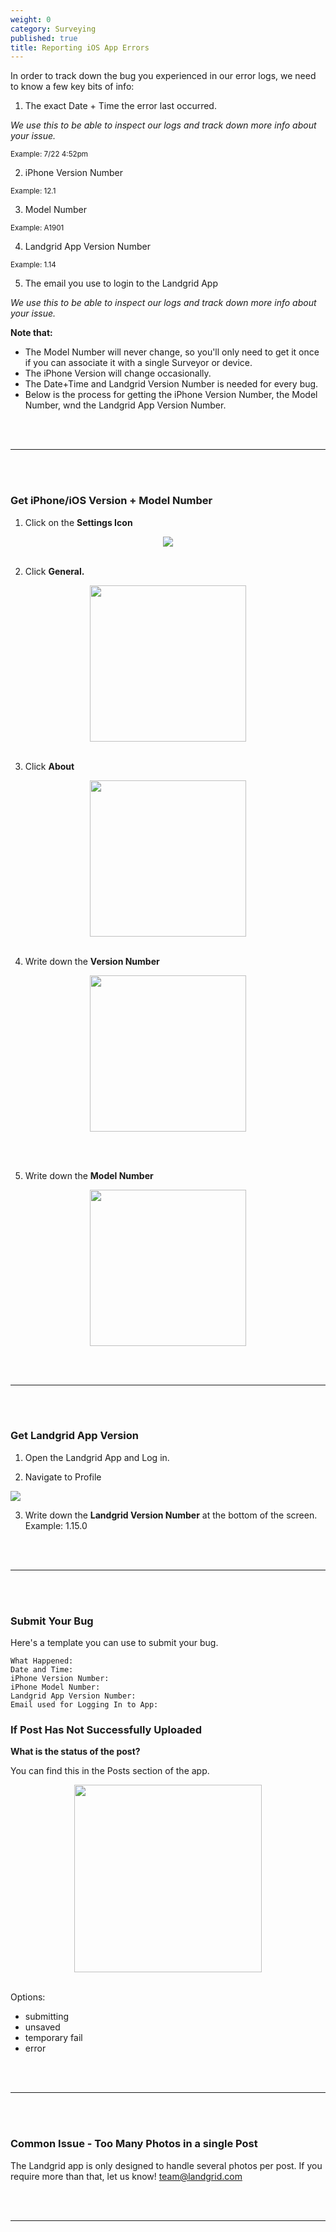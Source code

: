 ```yaml
---
weight: 0
category: Surveying
published: true
title: Reporting iOS App Errors
---
```


In order to track down the bug you experienced in our error logs, we need to know a few key bits of info:

1) The exact Date + Time the error last occurred.

_We use this to be able to inspect our logs and track down more info about your issue._

<small>Example: 7/22 4:52pm</small>

2) iPhone Version Number

<small>Example: 12.1</small>

3) Model Number 

<small>Example: A1901</small>

4) Landgrid App Version Number

<small>Example: 1.14</small>

5) The email you use to login to the Landgrid App

_We use this to be able to inspect our logs and track down more info about your issue._


**Note that:**

- The Model Number will never change, so you'll only need to get it once if you can associate it     with a single Surveyor or device.
- The iPhone Version will change occasionally.
- The Date+Time and Landgrid Version Number is needed for every bug.
- Below is the process for getting the iPhone Version Number, the Model Number, wnd the Landgrid App Version Number.

<br><br>

----

<br><br>

### Get iPhone/iOS Version + Model Number

1) Click on the **Settings Icon**

<center>

<img src="{{site.baseurl}}/img/ios_settings.png">
<br><br>

</center>



2) Click **General.**


<center>

<img width=250 src="{{site.baseurl}}/img/ios_model_1.png">
<br><br>

</center>

3) Click **About**


<center>

<img width=250 src="{{site.baseurl}}/img/ios_model_2.png">
<br><br>

</center>


4) Write down the **Version Number**


<center>

<img width=250 src="{{site.baseurl}}/img/ios_model_3.png">

<br><br>
</center>


5) Write down the **Model Number**


<center>

<img width=250 src="{{site.baseurl}}/img/ios_model_4.png">

</center>

<br><br>

----

<br><br>

### Get Landgrid App Version


1) Open the Landgrid App and Log in.

2) Navigate to Profile
<img src="{{site.baseurl}}/img/profile_icon.png">

3) Write down the **Landgrid Version Number** at the bottom of the screen. Example: 1.15.0

<br><br>

----

<br><br>

### Submit Your Bug

Here's a template you can use to submit your bug.


```
What Happened:
Date and Time:
iPhone Version Number:
iPhone Model Number:
Landgrid App Version Number:
Email used for Logging In to App:
```




### If Post Has Not Successfully Uploaded

**What is the status of the post?** 

You can find this in the Posts section of the app.

<center>
<img width=300 src="{{site.baseurl}}/img/issue-post-submitted.png">
<br><br>
</center>

Options:

- submitting
- unsaved
- temporary fail
- error




<br><br>

----

<br><br>

### Common Issue - Too Many Photos in a single Post

The Landgrid app is only designed to handle several photos per post. If you require more than that, let us know! team@landgrid.com

<br><br>

----

<br><br>
